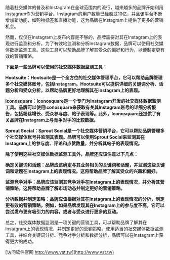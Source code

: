 随着社交媒体的普及和Instagram在全球范围内的流行，越来越多的品牌开始利用Instagram作为营销平台。Instagram的用户数量已经超过10亿，并且该平台不断增加新功能，如购物标签和直播功能，这为品牌在Instagram上提供了更多的营销机会。

然而，仅仅在Instagram上发布内容是不够的，品牌需要对其在Instagram上的表现进行监测和分析。为了有效地监测和分析Instagram数据，品牌可以使用社交媒体数据监测工具。这些工具可以帮助品牌了解其受众的偏好和行为，以便制定更有效的营销策略。

**下面是一些品牌可以使用的社交媒体数据监测工具：**

**Hootsuite：Hootsuite是一个全方位的社交媒体管理平台，它可以帮助品牌管理多个社交媒体账号，包括Instagram。Hootsuite可以提供详细的关键词分析、话题分析和受众分析，以帮助品牌更好地理解其在Instagram上的表现。**

**Iconosquare：Iconosquare是一个专门为Instagram开发的社交媒体数据监测工具。品牌可以使用Iconosquare来获取有关其Instagram账号的详细分析报告，包括粉丝增长、受众参与度、帖子表现等。此外，Iconosquare还提供了有关品牌在Instagram上与竞争对手的比较数据。**

**Sprout Social：Sprout Social是一个社交媒体营销平台，它可以帮助品牌管理多个社交媒体账号并监测其表现。品牌可以使用Sprout Social来监测其在Instagram上的参与度、评论和点赞数量，并分析其帖子的表现情况。**

**除了使用这些社交媒体数据监测工具外，品牌还应该注意以下几点：**

**确定关键词和话题：品牌应该确定与其业务相关的关键词和话题，并监测这些关键词和话题在Instagram上的表现情况。这将帮助品牌了解其受众的兴趣和偏好。**

**监测竞争对手：品牌应该监测其竞争对手在Instagram上的表现情况，并分析其营销策略。这将帮助品牌了解市场动态并制定更好的营销策略。**

**分析数据并制定策略：品牌应该根据对其在Instagram上的表现情况的分析，制定更有效的营销策略。例如，如果品牌发现其在Instagram上的参与度不高，它可以尝试发布更有吸引力的内容，或者与受众进行更多的互动。**

总之，社交媒体数据监测是一项关键的营销工具，可以帮助品牌了解其在Instagram上的表现情况，并制定更好的营销策略。使用适当的社交媒体数据监测工具，并结合关键词分析、竞争对手分析和数据分析，品牌可以在Instagram上获得更大的成功。


[访问软件官网 http://www.vst.tw](http://www.vst.tw)
